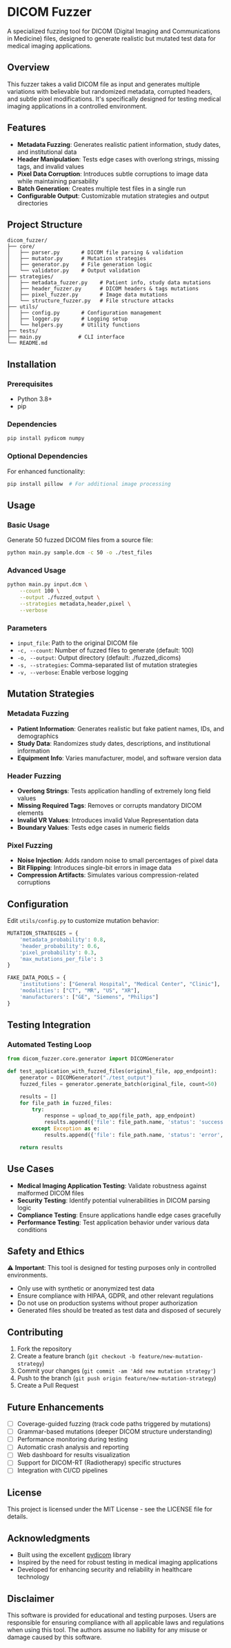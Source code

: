 # DICOM Fuzzer

A specialized fuzzing tool for DICOM (Digital Imaging and Communications in Medicine) files, designed to generate realistic but mutated test data for medical imaging applications.

## Overview

This fuzzer takes a valid DICOM file as input and generates multiple variations with believable but randomized metadata, corrupted headers, and subtle pixel modifications. It's specifically designed for testing medical imaging applications in a controlled environment.

## Features

- **Metadata Fuzzing**: Generates realistic patient information, study dates, and institutional data
- **Header Manipulation**: Tests edge cases with overlong strings, missing tags, and invalid values
- **Pixel Data Corruption**: Introduces subtle corruptions to image data while maintaining parsability
- **Batch Generation**: Creates multiple test files in a single run
- **Configurable Output**: Customizable mutation strategies and output directories

## Project Structure

```
dicom_fuzzer/
├── core/
│   ├── parser.py       # DICOM file parsing & validation
│   ├── mutator.py      # Mutation strategies
│   ├── generator.py    # File generation logic
│   └── validator.py    # Output validation
├── strategies/
│   ├── metadata_fuzzer.py    # Patient info, study data mutations
│   ├── header_fuzzer.py      # DICOM headers & tags mutations
│   ├── pixel_fuzzer.py       # Image data mutations
│   └── structure_fuzzer.py   # File structure attacks
├── utils/
│   ├── config.py       # Configuration management
│   ├── logger.py       # Logging setup
│   └── helpers.py      # Utility functions
├── tests/
├── main.py            # CLI interface
└── README.md
```

## Installation

### Prerequisites

- Python 3.8+
- pip

### Dependencies

```bash
pip install pydicom numpy
```

### Optional Dependencies

For enhanced functionality:
```bash
pip install pillow  # For additional image processing
```

## Usage

### Basic Usage

Generate 50 fuzzed DICOM files from a source file:

```bash
python main.py sample.dcm -c 50 -o ./test_files
```

### Advanced Usage

```bash
python main.py input.dcm \
    --count 100 \
    --output ./fuzzed_output \
    --strategies metadata,header,pixel \
    --verbose
```

### Parameters

- `input_file`: Path to the original DICOM file
- `-c, --count`: Number of fuzzed files to generate (default: 100)
- `-o, --output`: Output directory (default: ./fuzzed_dicoms)
- `-s, --strategies`: Comma-separated list of mutation strategies
- `-v, --verbose`: Enable verbose logging

## Mutation Strategies

### Metadata Fuzzing
- **Patient Information**: Generates realistic but fake patient names, IDs, and demographics
- **Study Data**: Randomizes study dates, descriptions, and institutional information
- **Equipment Info**: Varies manufacturer, model, and software version data

### Header Fuzzing
- **Overlong Strings**: Tests application handling of extremely long field values
- **Missing Required Tags**: Removes or corrupts mandatory DICOM elements
- **Invalid VR Values**: Introduces invalid Value Representation data
- **Boundary Values**: Tests edge cases in numeric fields

### Pixel Fuzzing
- **Noise Injection**: Adds random noise to small percentages of pixel data
- **Bit Flipping**: Introduces single-bit errors in image data
- **Compression Artifacts**: Simulates various compression-related corruptions

## Configuration

Edit `utils/config.py` to customize mutation behavior:

```python
MUTATION_STRATEGIES = {
    'metadata_probability': 0.8,
    'header_probability': 0.6, 
    'pixel_probability': 0.3,
    'max_mutations_per_file': 3
}

FAKE_DATA_POOLS = {
    'institutions': ["General Hospital", "Medical Center", "Clinic"],
    'modalities': ["CT", "MR", "US", "XR"],
    'manufacturers': ["GE", "Siemens", "Philips"]
}
```

## Testing Integration

### Automated Testing Loop

```python
from dicom_fuzzer.core.generator import DICOMGenerator

def test_application_with_fuzzed_files(original_file, app_endpoint):
    generator = DICOMGenerator("./test_output")
    fuzzed_files = generator.generate_batch(original_file, count=50)

    results = []
    for file_path in fuzzed_files:
        try:
            response = upload_to_app(file_path, app_endpoint)
            results.append({'file': file_path.name, 'status': 'success'})
        except Exception as e:
            results.append({'file': file_path.name, 'status': 'error', 'error': str(e)})

    return results
```

## Use Cases

- **Medical Imaging Application Testing**: Validate robustness against malformed DICOM files
- **Security Testing**: Identify potential vulnerabilities in DICOM parsing logic
- **Compliance Testing**: Ensure applications handle edge cases gracefully
- **Performance Testing**: Test application behavior under various data conditions

## Safety and Ethics

⚠️ **Important**: This tool is designed for testing purposes only in controlled environments.

- Only use with synthetic or anonymized test data
- Ensure compliance with HIPAA, GDPR, and other relevant regulations
- Do not use on production systems without proper authorization
- Generated files should be treated as test data and disposed of securely

## Contributing

1. Fork the repository
2. Create a feature branch (`git checkout -b feature/new-mutation-strategy`)
3. Commit your changes (`git commit -am 'Add new mutation strategy'`)
4. Push to the branch (`git push origin feature/new-mutation-strategy`)
5. Create a Pull Request

## Future Enhancements

- [ ] Coverage-guided fuzzing (track code paths triggered by mutations)
- [ ] Grammar-based mutations (deeper DICOM structure understanding)
- [ ] Performance monitoring during testing
- [ ] Automatic crash analysis and reporting
- [ ] Web dashboard for results visualization
- [ ] Support for DICOM-RT (Radiotherapy) specific structures
- [ ] Integration with CI/CD pipelines

## License

This project is licensed under the MIT License - see the LICENSE file for details.

## Acknowledgments

- Built using the excellent [pydicom](https://pydicom.github.io/) library
- Inspired by the need for robust testing in medical imaging applications
- Developed for enhancing security and reliability in healthcare technology

## Disclaimer

This software is provided for educational and testing purposes. Users are responsible for ensuring compliance with all applicable laws and regulations when using this tool. The authors assume no liability for any misuse or damage caused by this software.
